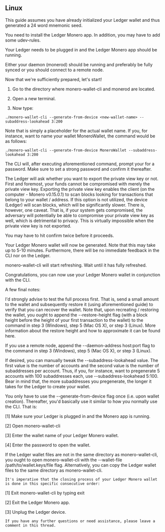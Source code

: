 ## Linux

This guide assumes you have already initialized your Ledger wallet and thus generated a 24 word mnemonic seed.

You need to install the Ledger Monero app. In addition, you may have to add some udev-rules.

Your Ledger needs to be plugged in and the Ledger Monero app should be running.

Either your daemon (monerod) should be running and preferably be fully synced or you should connect to a remote node.

Now that we're sufficiently prepared, let's start!

1) Go to the directory where monero-wallet-cli and monerod are located.

2) Open a new terminal.

3) Now type:
```
./monero-wallet-cli --generate-from-device <new-wallet-name> --subaddress-lookahead 3:200
```

Note that is simply a placeholder for the actual wallet name. If you, for instance, want to name your wallet MoneroWallet, the command would be as follows:

```
./monero-wallet-cli --generate-from-device MoneroWallet --subaddress-lookahead 3:200
```

The CLI will, after executing aforementioned command, prompt your for a password. Make sure to set a strong password and confirm it thereafter.

The Ledger will ask whether you want to export the private view key or not. First and foremost, your funds cannot be compromised with merely the private view key. Exporting the private view key enables the client (on the computer - Monero v0.15.0.1) to scan blocks looking for transactions that belong to your wallet / address. If this option is not utilized, the device (Ledger) will scan blocks, which will be significantly slower. There is, however, one caveat. That is, if your system gets compromised, the adversary will potentially be able to compromise your private view key as well, which is detrimental to privacy. This is virtually impossible when the private view key is not exported.

You may have to hit confirm twice before it proceeds.

Your Ledger Monero wallet will now be generated. Note that this may take up to 5-10 minutes. Furthermore, there will be no immediate feedback in the CLI nor on the Ledger.

monero-wallet-cli will start refreshing. Wait until it has fully refreshed.

Congratulations, you can now use your Ledger Monero wallet in conjunction with the CLI.

A few final notes:

I'd strongly advise to test the full process first. That is, send a small amount to the wallet and subsequently restore it (using aforementioned guide) to verify that you can recover the wallet. Note that, upon recreating / restoring the wallet, you ought to append the --restore-height flag (with a block height before the height of your first transaction to the wallet) to the command in step 3 (Windows), step 5 (Mac OS X), or step 3 (Linux). More information about the restore height and how to approximate it can be found here.

If you use a remote node, append the --daemon-address host:port flag to the command in step 3 (Windows), step 5 (Mac OS X), or step 3 (Linux).

If desired, you can manually tweak the --subaddress-lookahead value. The first value is the number of accounts and the second value is the number of subaddresses per account. Thus, if you, for instance, want to pregenerate 5 accounts with 100 subaddresses each, use --subaddress-lookahead 5:100. Bear in mind that, the more subaddresses you pregenerate, the longer it takes for the Ledger to create your wallet.

You only have to use the --generate-from-device flag once (i.e. upon wallet creation). Thereafter, you'd basically use it similar to how you normally use the CLI. That is:

[1] Make sure your Ledger is plugged in and the Monero app is running.

[2] Open monero-wallet-cli

[3] Enter the wallet name of your Ledger Monero wallet.

[4] Enter the password to open the wallet.

If the Ledger wallet files are not in the same directory as monero-wallet-cli, you ought to open monero-wallet-cli with the --wallet-file /path/to/wallet.keys/file flag. Alternatively, you can copy the Ledger wallet files to the same directory as monero-wallet-cli.

    It's imperative that the closing process of your Ledger Monero wallet is done in this specific consecutive order:

[1] Exit monero-wallet-cli by typing exit

[2] Exit the Ledger Monero app.

[3] Unplug the Ledger device.

    If you have any further questions or need assistance, please leave a comment in this thread.
